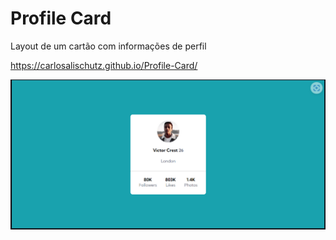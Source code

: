 
# Profile Card

Layout de um cartão com informações de perfil

https://carlosalischutz.github.io/Profile-Card/

![Layout](https://github.com/CarlosAliSchutz/Profile-Card/blob/main/src/images/Layout.jpg)

